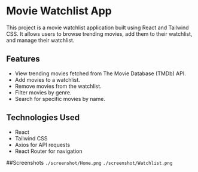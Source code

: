 # Movie Watchlist App

This project is a movie watchlist application built using React and Tailwind CSS. It allows users to browse trending movies, add them to their watchlist, and manage their watchlist.

## Features

- View trending movies fetched from The Movie Database (TMDb) API.
- Add movies to a watchlist.
- Remove movies from the watchlist.
- Filter movies by genre.
- Search for specific movies by name.

## Technologies Used

- React
- Tailwind CSS
- Axios for API requests
- React Router for navigation

##Screenshots
`./screenshot/Home.png`
`./screenshot/Watchlist.png`
